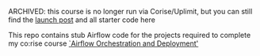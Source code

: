 ARCHIVED: this course is no longer run via Corise/Uplimit, but you can still find the [launch post](https://www.linkedin.com/posts/henryweller_corise-airflow-orchestration-and-deployment-activity-7072641934346874880-ULjP?utm_source=share&utm_medium=member_desktop) and all starter code here

This repo contains stub Airflow code for the projects required to complete my co:rise course [`Airflow Orchestration and Deployment'](https://corise.com/course/effective-data-orchestration-with-airflow)
